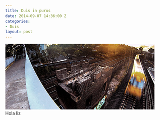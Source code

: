 ```yaml
---
title: Duis in purus
date: 2014-09-07 14:36:00 Z
categories:
- Duis
layout: post
---
```


<span class="image featured"><img src="/images/pic01.jpg" alt=""></span>
Hola liz